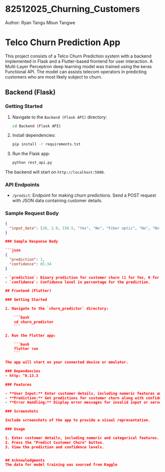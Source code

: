 # 82512025_Churning_Customers
Author: Ryan Tangu Mbun Tangwe

# Telco Churn Prediction App

This project consists of a Telco Churn Prediction system with a backend implemented in Flask and a Flutter-based frontend for user interaction.
A Multi-Layer Perceptron deep learning model was trained using the keras Functional API.
The model can assists telecom operators in predicting customers who are most likely subject to churn.

## Backend (Flask)

### Getting Started

1. Navigate to the `Backend (Flask API)` directory:

    ```bash
    cd Backend (Flask API)
    ```

2. Install dependencies:

    ```bash
    pip install -r requirements.txt
    ```

3. Run the Flask app:

    ```bash
    python rest_api.py
    ```

The backend will start on `http://localhost:5000`.

### API Endpoints

- `/predict`: Endpoint for making churn predictions. Send a POST request with JSON data containing customer details.

### Sample Request Body

```json
{
  "input_data": [28, 2.0, 150.5, "Yes", "No", "Fiber optic", "No", "No", "Yes", "No", "Yes", "No", "Electronic check"]
}

### Sample Response Body

```json
{
  "prediction": 1,
  "confidence": 85.34
}

- `prediction`: Binary prediction for customer churn (1 for Yes, 0 for No).
- `confidence`: Confidence level in percentage for the prediction.

## Frontend (Flutter)

### Getting Started

1. Navigate to the `churn_predictor` directory:

    ```bash
    cd churn_predictor
    ```

2. Run the Flutter app:

    ```bash
    flutter run
    ```

The app will start on your connected device or emulator.

### Dependencies
- http: ^0.13.3

### Features

- **User Input:** Enter customer details, including numeric features and categorical features.
- **Prediction:** Get predictions for customer churn along with confidence levels.
- **Error Handling:** Display error messages for invalid input or server errors.

### Screenshots

Include screenshots of the app to provide a visual representation.

### Usage

1. Enter customer details, including numeric and categorical features.
2. Press the "Predict Customer Churn" button.
3. View the prediction and confidence levels.


## Acknowledgments
The data for model training was sourced from Kaggle
